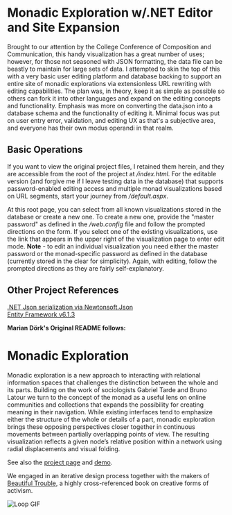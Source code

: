 Monadic Exploration w/.NET Editor and Site Expansion
===================

Brought to our attention by the College Conference of Composition and Communication, this handy visualization has a great number of uses; however, for those not seasoned with JSON formatting, the data file can be beastly to maintain for large sets of data.  I attempted to skin the top of this with a very basic user editing platform and database backing to support an entire site of monadic explorations via extensionless URL rewriting with editing capabilities.  The plan was, in theory, keep it as simple as possible so others can fork it into other languages and expand on the editing concepts and functionality.  Emphasis was more on converting the data.json into a database schema and the functionality of editing it.  Minimal focus was put on user entry error, validation, and editing UX as that's a subjective area, and everyone has their own modus operandi in that realm.

Basic Operations
--------------------
If you want to view the original project files, I retained them herein, and they are accessible from the root of the project at */index.html*.  For the editable version (and forgive me if I leave testing data in the database) that supports password-enabled editing access and multiple monad visualizations based on URL segments, start your journey from */default.aspx*.

At this root page, you can select from all known visualizations stored in the database or create a new one.  To create a new one, provide the "master password" as defined in the */web.config* file and follow the prompted directions on the form.  If you select one of the existing visualizations, use the link that appears in the upper right of the visualization page to enter edit mode.  **Note** - to edit an individual visualization you need either the master password or the monad-specific password as defined in the database (currently stored in the clear for simplicity).  Again, with editing, follow the prompted directions as they are fairly self-explanatory.

Other Project References
--------------------
[.NET Json serialization via Newtonsoft.Json](https://github.com/JamesNK/Newtonsoft.Json)  
[Entity Framework v6.1.3](https://msdn.microsoft.com/en-us/data/ef.aspx)

 
**Marian Dörk's Original README follows:**

Monadic Exploration
===================

Monadic exploration is a new approach to interacting with relational information spaces that challenges the distinction between the whole and its parts. Building on the work of sociologists Gabriel Tarde and Bruno Latour we turn to the concept of the monad as a useful lens on online communities and collections that expands the possibility for creating meaning in their navigation. While existing interfaces tend to emphasize either the structure of the whole or details of a part, monadic exploration brings these opposing perspectives closer together in continuous movements between partially overlapping points of view. The resulting visualization reflects a given node’s relative position within a network using radial displacements and visual folding.

See also the [project page](http://mariandoerk.de/monadicexploration/) and [demo](http://mariandoerk.de/monadicexploration/demo/).

We engaged in an iterative design process together with the makers of [Beautiful Trouble](http://beautifultrouble.org/), a highly cross-referenced book on creative forms of activism.

![Loop GIF](http://mariandoerk.de/monadicexploration/loop.gif)
